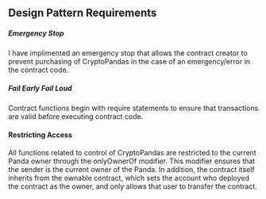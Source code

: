 ## Design Pattern Requirements

##### Emergency Stop
I have implimented an emergency stop that allows the contract creator to prevent purchasing of CryptoPandas in the case of an emergency/error in the contract code.

##### Fail Early Fail Loud
Contract functions begin with require statements to ensure that transactions are valid before executing contract code. 

#### Restricting Access
All functions related to control of CryptoPandas are restricted to the current Panda owner through the onlyOwnerOf modifier. This modifier ensures that the sender is the current owner of the Panda. In addition, the contract itself inherits from the ownable contract, which sets the account who deployed the contract as the owner, and only allows that user to transfer the contract.

